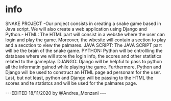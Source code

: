 # info
SNAKE PROJECT
-Our project consists in creating a snake game based in Java script. We will also create a web application using Django and Python.-
HTML:
The HTML part will consist in a webstie where the user can login and play the game.
Moreover, the  wbesite will contain a section to play and a secction to view the palmares.
JAVA SCRIPT:
The JAVA SCRIPT part will be the brain of the snake game.
PYTHON:
Python will be cntrollling the database where we will store the login info, the scores and other statistics related to the gameplay. 
DJANGO:
Django will be helpful to pass to python all the informatin gained while playing the game. Furthermore, Python and Django will be used to construct an HTML page ad personam for the user. Last, but not least, python and Django 
will be passing to the HTML the scores and te statistcs and will be used for the palmares page.

---EDITED 18/11/2020 by @Andrea_Monzani ---
